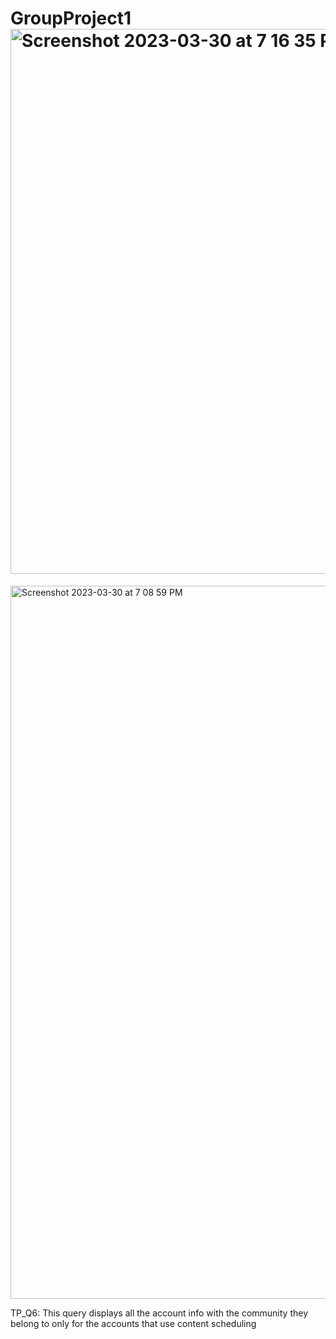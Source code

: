 # GroupProject1<img width="872" alt="Screenshot 2023-03-30 at 7 16 35 PM" src="https://user-images.githubusercontent.com/128431687/228985461-fb966b2b-ddf2-41c1-adf1-21a9ce91bb04.png">


<img width="1141" alt="Screenshot 2023-03-30 at 7 08 59 PM" src="https://user-images.githubusercontent.com/128431687/228985695-85a9a6b9-153f-4891-acf9-87dcff2ec019.png">

TP_Q6: This query displays all the account info with the community they belong to only for the accounts that use content scheduling
